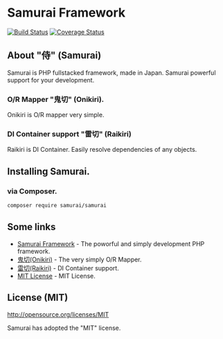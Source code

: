 Samurai Framework
==================================================

[![Build Status](https://travis-ci.org/8823-scholar/samurai.svg?branch=feature%2F3.0)](https://travis-ci.org/8823-scholar/samurai)
[![Coverage Status](https://coveralls.io/repos/8823-scholar/samurai/badge.png?branch=feature%2F3.0)](https://coveralls.io/r/8823-scholar/samurai?branch=feature%2F3.0)

## About "侍" (Samurai)

Samurai is PHP fullstacked framework, made in Japan.
Samurai powerful support for your development.

### O/R Mapper "鬼切" (Onikiri).

Onikiri is O/R mapper very simple.

### DI Container support "雷切" (Raikiri)

Raikiri is DI Container.
Easily resolve dependencies of any objects.


## Installing Samurai.

### via Composer.

```sh
composer require samurai/samurai
```

## Some links

- [Samurai Framework](http://samurai-fw.org/) - The poworful and simply development PHP framework.
- [鬼切(Onikiri)](http://samurai-fw.org/) - The very simply O/R Mapper.
- [雷切(Raikiri)](http://samurai-fw.org/) - DI Container support.
- [MIT License](http://opensource.org/licenses/MIT) - MIT License.


## License (MIT)

http://opensource.org/licenses/MIT

Samurai has adopted the "MIT" license.

